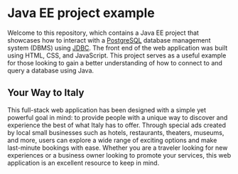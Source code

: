 Java EE project example
=====

Welcome to this repository, which contains a Java EE project that showcases how to interact with a [PostgreSQL](https://www.postgresql.org/) database management system (DBMS) using [JDBC](https://docs.oracle.com/javase/8/docs/technotes/guides/jdbc/). The front end of the web application was built using HTML, CSS, and JavaScript. This project serves as a useful example for those looking to gain a better understanding of how to connect to and query a database using Java.


Your Way to Italy
----

This full-stack web application has been designed with a simple yet powerful goal in mind: to provide people with a unique way to discover and experience the best of what Italy has to offer. Through special ads created by local small businesses such as hotels, restaurants, theaters, museums, and more, users can explore a wide range of exciting options and make last-minute bookings with ease. Whether you are a traveler looking for new experiences or a business owner looking to promote your services, this web application is an excellent resource to keep in mind.
